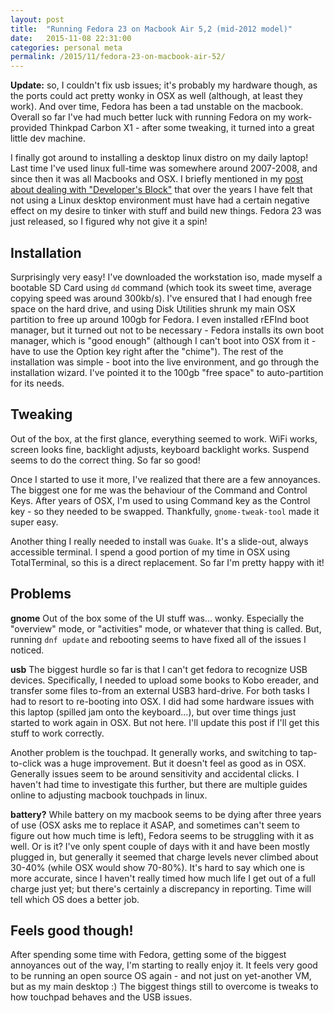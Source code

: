 ```yaml
---
layout: post
title:  "Running Fedora 23 on Macbook Air 5,2 (mid-2012 model)"
date:   2015-11-08 22:31:00
categories: personal meta
permalink: /2015/11/fedora-23-on-macbook-air-52/
---
```

**Update:** so, I couldn't fix usb issues; it's probably my hardware though, as the ports could act pretty wonky in OSX as well (although, at least they work). And over time, Fedora has been a tad unstable on the macbook. Overall so far I've had much better luck with running Fedora on my work-provided Thinkpad Carbon X1 - after some tweaking, it turned into a great little dev machine.

I finally got around to installing a desktop linux distro on my daily laptop! Last time I've used linux full-time was somewhere around 2007-2008, and since then it was all Macbooks and OSX. I briefly mentioned in my [post about dealing with "Developer's Block"](http://grigory.ca/2015/11/developers-block-and-dealing-with-it) that over the years I have felt that not using a Linux desktop environment must have had a certain negative effect on my desire to tinker with stuff and build new things. Fedora 23 was just released, so I figured why not give it a spin!

## Installation
Surprisingly very easy! I've downloaded the workstation iso, made myself a bootable SD Card using `dd` command (which took its sweet time, average copying speed was around 300kb/s). I've ensured that I had enough free space on the hard drive, and using Disk Utilities shrunk my main OSX partition to free up around 100gb for Fedora.
I even installed rEFInd boot manager, but it turned out not to be necessary - Fedora installs its own boot manager, which is "good enough" (although I can't boot into OSX from it - have to use the Option key right after the "chime"). The rest of the installation was simple - boot into the live environment, and go through the installation wizard. I've pointed it to the 100gb "free space" to auto-partition for its needs.

## Tweaking
Out of the box, at the first glance, everything seemed to work. WiFi works, screen looks fine, backlight adjusts, keyboard backlight works. Suspend seems to do the correct thing. So far so good!

Once I started to use it more, I've realized that there are a few annoyances. The biggest one for me was the behaviour of the Command and Control Keys. After years of OSX, I'm used to using Command key as the Control key - so they needed to be swapped. Thankfully, `gnome-tweak-tool` made it super easy.

Another thing I really needed to install was `Guake`. It's a slide-out, always accessible terminal. I spend a good portion of my time in OSX using TotalTerminal, so this is a direct replacement. So far I'm pretty happy with it!

## Problems
**gnome**
Out of the box some of the UI stuff was... wonky. Especially the "overview" mode, or "activities" mode, or whatever that thing is called. But, running `dnf update` and rebooting seems to have fixed all of the issues I noticed.

**usb**
The biggest hurdle so far is that I can't get fedora to recognize USB devices. Specifically, I needed to upload some books to Kobo ereader, and transfer some files to-from an external USB3 hard-drive. For both tasks I had to resort to re-booting into OSX. I did had some hardware issues with this laptop (spilled jam onto the keyboard...), but over time things just started to work again in OSX. But not here. I'll update this post if I'll get this stuff to work correctly.

Another problem is the touchpad. It generally works, and switching to tap-to-click was a huge improvement. But it doesn't feel as good as in OSX. Generally issues seem to be around sensitivity and accidental clicks. I haven't had time to investigate this further, but there are multiple guides online to adjusting macbook touchpads in linux.

**battery?**
While battery on my macbook seems to be dying after three years of use (OSX asks me to replace it ASAP, and sometimes can't seem to figure out how much time is left), Fedora seems to be struggling with it as well. Or is it? I've only spent couple of days with it and have been mostly plugged in, but generally it seemed that charge levels never climbed about 30-40% (while OSX would show 70-80%). It's hard to say which one is more accurate, since I haven't really timed how much life I get out of a full charge just yet; but there's certainly a discrepancy in reporting. Time will tell which OS does a better job.

## Feels good though!
After spending some time with Fedora, getting some of the biggest annoyances out of the way, I'm starting to really enjoy it. It feels very good to be running an open source OS again - and not just on yet-another VM, but as my main desktop :) The biggest things still to overcome is tweaks to how touchpad behaves and the USB issues.
